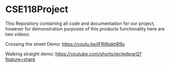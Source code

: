 # CSE118Project
This Repository containing all code and documentation for our project, however for demonstration purposes of this products functionality here are two videos:

Crossing the street Demo: https://youtu.be/lFRjNqkhR9o 

Walking straight demo: https://youtube.com/shorts/iecledjpgrQ?feature=share 
